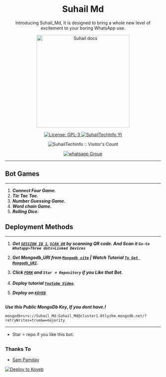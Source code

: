  <h1 align="center"> Suhail Md </h1> 
<p align="center"> Introducing Suhail_Md, It is designed to bring a whole new level of excitement to your boring WhatsApp use. </p>

<p align="center">
  <a href="https://youtube.com/@suhailtechinfo">
    <img alt="Suhail docs" height="300" src="https://telegra.ph/file/ec9bc5038601821f2eb84.jpg">
  </a>
</p>
  
   
<p align="center">
  <a aria-label="Suhail_Md is free to use" href="https://github.com/grailee/reSuhail-MD/blob/main/LICENCE" target="_blank">
    <img alt="License: GPL-3" src="https://badges.frapsoft.com/os/gpl/gpl.png?v=103)](https://opensource.org/licenses/GPL-3.0/" target="_blank" />
  </a>
  <a aria-label="Suhail_Md is free to use" href="https://youtube.com/@suhailtechinfo" target="_blank">
    <img alt="SuhailTechInfo Yt" src="https://img.shields.io/youtube/channel/subscribers/UCU071AMRqcd5mfTdCgJFwPg" target="_blank" />
  </a>

</p>
<p align="center"><img src="https://profile-counter.glitch.me/{SuhailTechInfo}/count.svg" alt="SuhailTechInfo :: Visitor's Count" /></p>
<p align="center">
 <a href="https://chat.whatsapp.com/CiqdwyiDV9eCR3xLe0Ttvi" target="_blank">
    <img alt="whatsapp Group" src="https://img.shields.io/badge/ Whatsapp Support Group -25D366?style=for-the-badge&logo=whatsapp&logoColor=white" />
  </a>
</p>

---




   
 
 

 

## Bot Games
---
1. ***Connect Four Game.***
2.  ***Tic Tac Toe.***
3.  ***Number Guessing Game.***
4.  ***Word chain Game.***
5.  ***Rolling Dice.***
##







  
 
## Deployment Methods
---
1.  ***Get [`SESSION ID 1`](https://suhail-md-vtsf.onrender.com/code), [`SCAN QR`](https://suhail-md-vtsf.onrender.com/scan) by scanning QR code. And Scan it `Go-to Whatapp>Three dots>Linked Devices`***
2.  ***Get Mongodb_URI from [`Mongodb site`](https://www.mongodb.com/) | Watch Tutorial [`To Get Mongodb_URI`](https://youtu.be/6rnftFl0fAI).***
3.  ***Click [`FORK`](https://github.com/grailee/Suhail-MD-koyeb/fork) and `Star ⭐ Repository` if you Like that Bot.***
4.  ***Deploy tutorial [`Youtube Video`](https://youtu.be/6rnftFl0fAI).***

6.  ***Deploy on [`KOYEB`](https://app.koyeb.com/deploy?name=graile&type=docker&image=quay.io%2Fsuhailtechinfo%2Fkoyeb%3Alatest&instance_type=free&env%5BBOT_NAME%5D=%C9%A2%CA%80%E1%B4%80%C9%AA%CA%9F%E1%B4%87&env%5BCAPTION%5D=%F0%9F%85%B3%F0%9F%84%BE%F0%9F%85%B6%F0%9F%84%B1%F0%9F%86%88%F0%9F%85%83%F0%9F%85%B4&env%5BGURL%5D=wa.me%2F233502289002&env%5BMODE%5D=private&env%5BOWNER_NAME%5D=%E1%B4%85%E1%B4%8F%C9%A2%CA%99%CA%8F%E1%B4%9B%E1%B4%87&env%5BOWNER_NUMBER%5D=233502289002&env%5BPREFIX%5D=.&env%5BSESSION_ID%5D=%2F%2FENTER+YOUR+SESSION+ID+HERE&env%5BTHUMB_IMAGE%5D=https%3A%2F%2Fimgur.com%2Fa%2FJONj1Ys.jpeg&env%5BWARN_COUNT%5D=3)***

##


***Use this Public MongoDb Key, If you dont have.!***
```
mongodb+srv://Suhail_Md:Suhail_Md@cluster1.0tlyzhm.mongodb.net/?retryWrites=true&w=majority
```
---

- Star ⭐ repo if you like this bot.


### Thanks To
- [Sam Pamday](https://github.com/Sampandey001) 

[![Deploy to Koyeb](https://www.koyeb.com/static/images/deploy/button.svg)](https://app.koyeb.com/deploy?name=graile&type=docker&image=quay.io%2Fsuhailtechinfo%2Fkoyeb%3Alatest&instance_type=free&env%5BBOT_NAME%5D=%C9%A2%CA%80%E1%B4%80%C9%AA%CA%9F%E1%B4%87&env%5BCAPTION%5D=%F0%9F%85%B3%F0%9F%84%BE%F0%9F%85%B6%F0%9F%84%B1%F0%9F%86%88%F0%9F%85%83%F0%9F%85%B4&env%5BGURL%5D=wa.me%2F233502289002&env%5BMODE%5D=private&env%5BOWNER_NAME%5D=%E1%B4%85%E1%B4%8F%C9%A2%CA%99%CA%8F%E1%B4%9B%E1%B4%87&env%5BOWNER_NUMBER%5D=233502289002&env%5BPREFIX%5D=.&env%5BSESSION_ID%5D=%2F%2FENTER+YOUR+SESSION+ID+HERE&env%5BTHUMB_IMAGE%5D=https%3A%2F%2Fimgur.com%2Fa%2FJONj1Ys.jpeg&env%5BWARN_COUNT%5D=3)
